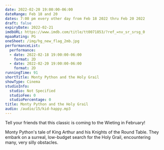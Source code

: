 ```yaml
---
date: 2022-02-20 19:00:00-06:00
dateRange: Feb 18 and 20
dates: 7:00 pm every other day from Feb 18 2022 thru Feb 20 2022
draft: false
expiryDate: 2022-02-21
imdbURL: https://www.imdb.com/title/tt0071853/?ref_=nv_sr_srsg_0
mpaaRating: PG
oneSheet: /img/hg_new_flag_2mb.jpg
performanceList:
  performance:
  - date: 2022-02-18 19:00:00-06:00
    format: 2D
  - date: 2022-02-20 19:00:00-06:00
    format: 2D
runningTime: 91
shortTitle: Monty Python and the Holy Grail
showType: Cinema
studioInfo:
  studio: Not Specified
  studioFee: 0
  studioPercentage: 0
title: Monty Python and the Holy Grail
audio: /audio/15/kid-happy.mp3
---
```


Tell your friends that this classic is coming to the Wieting in February!

Monty Python's tale of King Arthur and his Knights of the Round Table. They embark on a surreal, low-budget search for the Holy Grail, encountering many, very silly obstacles.
